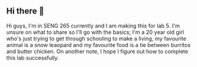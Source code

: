 ## Hi there 👋

<!--
**PDunlop04/PDunlop04** is a ✨ _special_ ✨ repository because its `README.md` (this file) appears on your GitHub profile.

Here are some ideas to get you started:

- 🔭 I’m currently working on ...
- 🌱 I’m currently learning ...
- 👯 I’m looking to collaborate on ...
- 🤔 I’m looking for help with ...
- 💬 Ask me about ...
- 📫 How to reach me: ...
- 😄 Pronouns: ...
- ⚡ Fun fact: ...
-->
Hi guys, I'm in SENG 265 currently and I am making this for lab 5. I'm unsure on what to share so I'll go with the basics; I'm a 20 year old girl who's just trying to get through schooling to make a living, my favourite animal is a snow leaopard and my favourite food is a tie between burritos and butter chicken. On another note, I hope I figure out how to complete this lab successfully.
